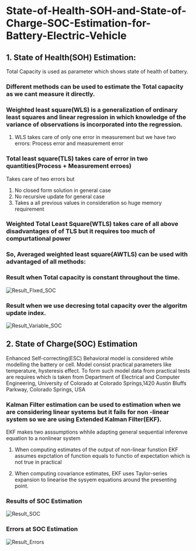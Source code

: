 # State-of-Health-SOH-and-State-of-Charge-SOC-Estimation-for-Battery-Electric-Vehicle

## 1. State of Health(SOH) Estimation:
Total Capacity is used as parameter which shows state of health of battery.

### Different methods can be used to estimate the Total capacity as we cant measure it directly.

### Weighted least square(WLS) is a generalization of ordinary least squares and linear regression in which knowledge of the variance of observations is incorporated into the regression.

1. WLS takes care of only one error in measurement but we have two errors: Process error and measurement error


### Total least square(TLS) takes care of error in two quantities(Process + Measurement erroes)

Takes care of two errors but 
1. No closed form solution in general case
2. No recursive update for general case
3. Takes a all previous values in consideration so huge memory requirement

### Weighted Total Least Square(WTLS) takes care of all above disadvantages of of TLS but it requires too much of compurtational power

### So, Averaged weighted least square(AWTLS) can be used with advantaged of all methods:

### Result when Total capacity is constant throughout the time.

![Result_FIxed_SOC](https://user-images.githubusercontent.com/108146924/192443910-fa04fee7-b196-4f3a-a0a4-011e8cfa3441.jpg)


### Result when we use decresing total capacity over the algoritm update index.

![Result_Variable_SOC](https://user-images.githubusercontent.com/108146924/192444027-51e8529b-2f3a-4846-bec7-b0abd495f0de.jpg)


## 2. State of Charge(SOC) Estimation
Enhanced Self-correcting(ESC) Behavioral model is considered while modelling the battery or cell.
Model consist practical parameters like temperature, hysteresis effect.
To form such model data from practical tests are requires which is taken from Department of Electrical and Computer Engineering, University of Colorado at Colorado Springs,1420 Austin Bluffs Parkway, Colorado Springs, USA


### Kalman Filter estimation can be used to estimation when we are considering linear systems but it fails for non -linear system so we are using Extended Kalman Filter(EKF).

EKF makes two asssumptions whhile adapting general sequential inferenve equation to a nonlinear system

1. When computing estimates of the output of non-linear funstion EKF assumes expctation of function equals to functio of expectation which is not true in practical

2. When computing covariance estimates, EKF uses Taylor-series expansion to linearise the sysyem equations around the presenting point.



### Results of SOC Estimation 

![Result_SOC](https://user-images.githubusercontent.com/108146924/192445379-5e5cc1b3-3a80-4a1c-9937-518743f41ae9.jpg)


### Errors at SOC Estimation

![Result_Errors](https://user-images.githubusercontent.com/108146924/192445475-f12f1532-8f2d-4cab-8d42-bcde79fa1cf3.jpg)

